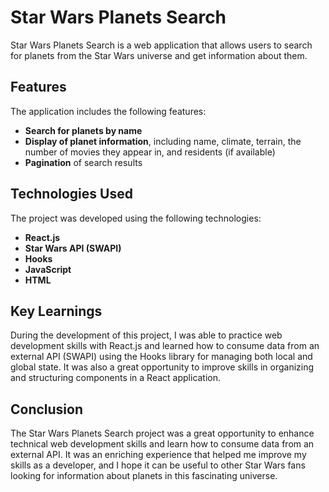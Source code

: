# Star Wars Planets Search

Star Wars Planets Search is a web application that allows users to search for planets from the Star Wars universe and get information about them.

## Features

The application includes the following features:

- **Search for planets by name**
- **Display of planet information**, including name, climate, terrain, the number of movies they appear in, and residents (if available)
- **Pagination** of search results

## Technologies Used

The project was developed using the following technologies:

- **React.js**
- **Star Wars API (SWAPI)**
- **Hooks**
- **JavaScript**
- **HTML**

## Key Learnings

During the development of this project, I was able to practice web development skills with React.js and learned how to consume data from an external API (SWAPI) using the Hooks library for managing both local and global state. It was also a great opportunity to improve skills in organizing and structuring components in a React application.

## Conclusion

The Star Wars Planets Search project was a great opportunity to enhance technical web development skills and learn how to consume data from an external API. It was an enriching experience that helped me improve my skills as a developer, and I hope it can be useful to other Star Wars fans looking for information about planets in this fascinating universe.
